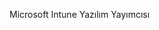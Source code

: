 <Token xmlns:xlink="http://www.w3.org/1999/xlink">Microsoft Intune Yazılım Yayımcısı</Token>

<!--HONumber=Jun16_HO4-->


